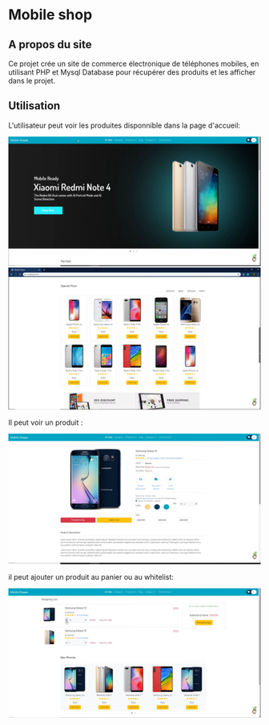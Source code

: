 # Mobile shop
## A propos du site
Ce projet crée un site de commerce électronique de téléphones mobiles, en utilisant PHP et Mysql Database pour récupérer des produits et les afficher dans le projet.

## Utilisation
L'utilisateur peut voir les produites disponnible dans la page d'accueil: 


![](images/accueil.png)
![](images/accueil2.png)

Il peut voir un produit :

![](images/produit.png)


il peut ajouter un produit au panier ou au whitelist:

![](images/panier_whiteliste.png)

